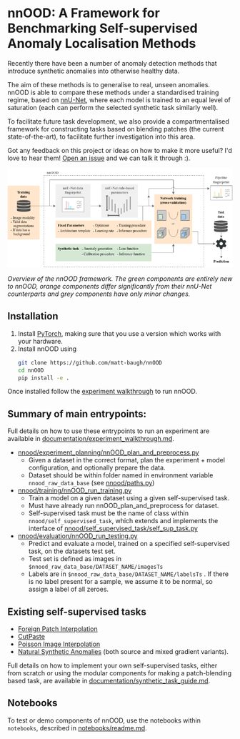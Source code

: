# nnOOD: A Framework for Benchmarking Self-supervised Anomaly Localisation Methods

Recently there have been a number of anomaly detection methods that introduce synthetic anomalies into otherwise healthy
data.

The aim of these methods is to generalise to real, unseen anomalies.
nnOOD is able to compare these methods under a standardised training regime, based on
[nnU-Net](https://github.com/MIC-DKFZ/nnUNet/), where each model is trained to an equal level
of saturation (each can perform the selected synthetic task similarly well).

To facilitate future task development, we also provide a compartmentalised framework for
constructing tasks based on blending patches (the current state-of-the-art), to facilitate further
investigation into this area.

Got any feedback on this project or ideas on how to make it more useful?
I'd love to hear them!
[Open an issue](https://github.com/matt-baugh/nnOOD/issues) and we can talk it through :).

![overview](documentation/nnOOD_overview_v2.png)

*Overview of the nnOOD framework. The green components are entirely new to nnOOD, orange components differ
significantly from their nnU-Net counterparts and grey components have only minor changes.*

## Installation

 1. Install [PyTorch](https://pytorch.org/get-started/locally/), making sure that you use a version which works with
your hardware.
 2. Install nnOOD using
    ```bash
    git clone https://github.com/matt-baugh/nnOOD
    cd nnOOD
    pip install -e .
    ```

Once installed follow the [experiment walkthrough](documentation/experiment_walkthrough.md) to run nnOOD.

## Summary of main entrypoints:

Full details on how to use these entrypoints to run an experiment are available in
[documentation/experiment_walkthrough.md](documentation/experiment_walkthrough.md).

 - [nnood/experiment_planning/nnOOD_plan_and_preprocess.py](nnood/experiment_planning/nnOOD_plan_and_preprocess.py)
   - Given a dataset in the correct format, plan the experiment + model configuration, and optionally prepare the data.
   - Dataset should be within folder named in environment variable `nnood_raw_data_base` (see [nnood/paths.py](nnood/paths.py))
 - [nnood/training/nnOOD_run_training.py](nnood/training/nnOOD_run_training.py)
   - Train a model on a given dataset using a given self-supervised task.
   - Must have already run nnOOD_plan_and_preprocess for dataset.
   - Self-supervised task must be the name of class within `nnood/self_supervised_task`, which extends and implements
     the interface of [nnood/self_supervised_task/self_sup_task.py](nnood/self_supervised_task/self_sup_task.py)
 - [nnood/evaluation/nnOOD_run_testing.py](nnood/evaluation/nnOOD_run_testing.py)
   - Predict and evaluate a model, trained on a specified self-supervised task, on the datasets test set.
   - Test set is defined as images in `$nnood_raw_data_base/DATASET_NAME/imagesTs`
   - Labels are in `$nnood_raw_data_base/DATASET_NAME/labelsTs` . If there is no label present for a sample, we assume
     it to be normal, so assign a label of all zeroes.

## Existing self-supervised tasks
 - [Foreign Patch Interpolation](https://www.melba-journal.org/papers/2022:013.html)
 - [CutPaste](https://openaccess.thecvf.com/content/CVPR2021/html/Li_CutPaste_Self-Supervised_Learning_for_Anomaly_Detection_and_Localization_CVPR_2021_paper.html)
 - [Poisson Image Interpolation](https://link.springer.com/content/pdf/10.1007%2F978-3-030-87240-3_56.pdf)
 - [Natural Synthetic Anomalies](https://arxiv.org/abs/2109.15222) (both source and mixed gradient variants).

Full details on how to implement your own self-supervised tasks, either from scratch or using the modular components for
making a patch-blending based task, are available in 
[documentation/synthetic_task_guide.md](documentation/synthetic_task_guide.md).

## Notebooks

To test or demo components of nnOOD, use the notebooks within `notebooks`, described in [notebooks/readme.md](notebooks/readme.md).